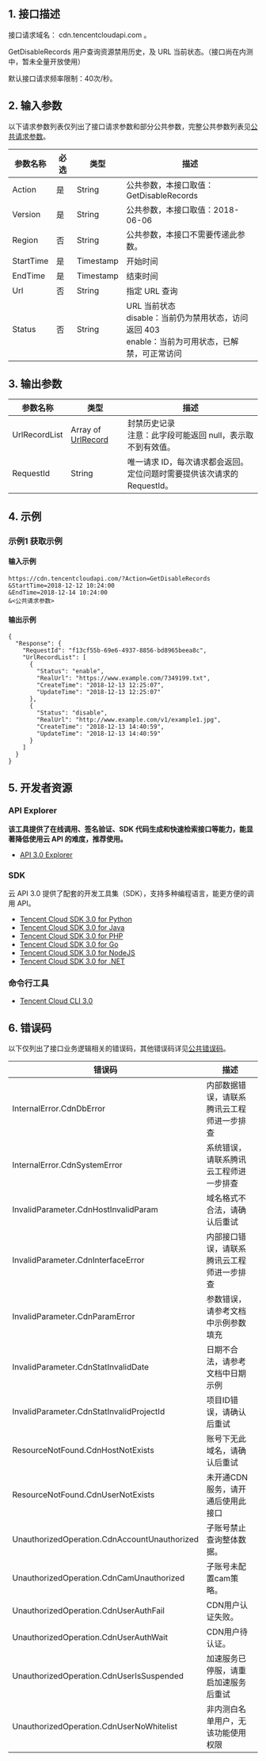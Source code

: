 ## 1. 接口描述

接口请求域名： cdn.tencentcloudapi.com 。

GetDisableRecords 用户查询资源禁用历史，及 URL 当前状态。（接口尚在内测中，暂未全量开放使用）

默认接口请求频率限制：40次/秒。

## 2. 输入参数

以下请求参数列表仅列出了接口请求参数和部分公共参数，完整公共参数列表见[公共请求参数](/document/api/228/30977)。

| 参数名称 | 必选 | 类型 | 描述 |
|---------|---------|---------|---------|
| Action | 是 | String | 公共参数，本接口取值：GetDisableRecords |
| Version | 是 | String | 公共参数，本接口取值：2018-06-06 |
| Region | 否 | String | 公共参数，本接口不需要传递此参数。 |
| StartTime | 是 | Timestamp | 开始时间 |
| EndTime | 是 | Timestamp | 结束时间 |
| Url | 否 | String | 指定 URL 查询 |
| Status | 否 | String | URL 当前状态<br/>disable：当前仍为禁用状态，访问返回 403<br/>enable：当前为可用状态，已解禁，可正常访问 |

## 3. 输出参数

| 参数名称 | 类型 | 描述 |
|---------|---------|---------|
| UrlRecordList | Array of [UrlRecord](/document/api/228/30987#UrlRecord) | 封禁历史记录<br/>注意：此字段可能返回 null，表示取不到有效值。|
| RequestId | String | 唯一请求 ID，每次请求都会返回。定位问题时需要提供该次请求的 RequestId。|

## 4. 示例

### 示例1 获取示例

#### 输入示例

```
https://cdn.tencentcloudapi.com/?Action=GetDisableRecords
&StartTime=2018-12-12 10:24:00
&EndTime=2018-12-14 10:24:00
&<公共请求参数>
```

#### 输出示例

```
{
  "Response": {
    "RequestId": "f13cf55b-69e6-4937-8856-bd8965beea8c",
    "UrlRecordList": [
      {
        "Status": "enable",
        "RealUrl": "https://www.example.com/7349199.txt",
        "CreateTime": "2018-12-13 12:25:07",
        "UpdateTime": "2018-12-13 12:25:07"
      },
      {
        "Status": "disable",
        "RealUrl": "http://www.example.com/v1/example1.jpg",
        "CreateTime": "2018-12-13 14:40:59",
        "UpdateTime": "2018-12-13 14:40:59"
      }
    ]
  }
}
```


## 5. 开发者资源

### API Explorer

**该工具提供了在线调用、签名验证、SDK 代码生成和快速检索接口等能力，能显著降低使用云 API 的难度，推荐使用。**

* [API 3.0 Explorer](https://console.cloud.tencent.com/api/explorer?Product=cdn&Version=2018-06-06&Action=GetDisableRecords)

### SDK

云 API 3.0 提供了配套的开发工具集（SDK），支持多种编程语言，能更方便的调用 API。

* [Tencent Cloud SDK 3.0 for Python](https://github.com/TencentCloud/tencentcloud-sdk-python)
* [Tencent Cloud SDK 3.0 for Java](https://github.com/TencentCloud/tencentcloud-sdk-java)
* [Tencent Cloud SDK 3.0 for PHP](https://github.com/TencentCloud/tencentcloud-sdk-php)
* [Tencent Cloud SDK 3.0 for Go](https://github.com/TencentCloud/tencentcloud-sdk-go)
* [Tencent Cloud SDK 3.0 for NodeJS](https://github.com/TencentCloud/tencentcloud-sdk-nodejs)
* [Tencent Cloud SDK 3.0 for .NET](https://github.com/TencentCloud/tencentcloud-sdk-dotnet)

### 命令行工具

* [Tencent Cloud CLI 3.0](https://cloud.tencent.com/document/product/440/6176)

## 6. 错误码

以下仅列出了接口业务逻辑相关的错误码，其他错误码详见[公共错误码](/document/api/228/15694#.E5.85.AC.E5.85.B1.E9.94.99.E8.AF.AF.E7.A0.81)。

| 错误码 | 描述 |
|---------|---------|
| InternalError.CdnDbError | 内部数据错误，请联系腾讯云工程师进一步排查 |
| InternalError.CdnSystemError | 系统错误，请联系腾讯云工程师进一步排查 |
| InvalidParameter.CdnHostInvalidParam | 域名格式不合法，请确认后重试 |
| InvalidParameter.CdnInterfaceError | 内部接口错误，请联系腾讯云工程师进一步排查 |
| InvalidParameter.CdnParamError | 参数错误，请参考文档中示例参数填充 |
| InvalidParameter.CdnStatInvalidDate | 日期不合法，请参考文档中日期示例 |
| InvalidParameter.CdnStatInvalidProjectId | 项目ID错误，请确认后重试 |
| ResourceNotFound.CdnHostNotExists | 账号下无此域名，请确认后重试 |
| ResourceNotFound.CdnUserNotExists | 未开通CDN服务，请开通后使用此接口 |
| UnauthorizedOperation.CdnAccountUnauthorized | 子账号禁止查询整体数据。 |
| UnauthorizedOperation.CdnCamUnauthorized | 子账号未配置cam策略。 |
| UnauthorizedOperation.CdnUserAuthFail | CDN用户认证失败。 |
| UnauthorizedOperation.CdnUserAuthWait | CDN用户待认证。 |
| UnauthorizedOperation.CdnUserIsSuspended | 加速服务已停服，请重启加速服务后重试 |
| UnauthorizedOperation.CdnUserNoWhitelist | 非内测白名单用户，无该功能使用权限 |
